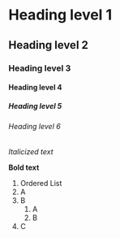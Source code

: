 # Heading level 1

## Heading level 2

### Heading level 3

#### Heading level 4

##### Heading level 5

###### Heading level 6

*Italicized text*

**Bold text**

1. Ordered List
2. A
3. B
    1. A
    2. B
4. C

